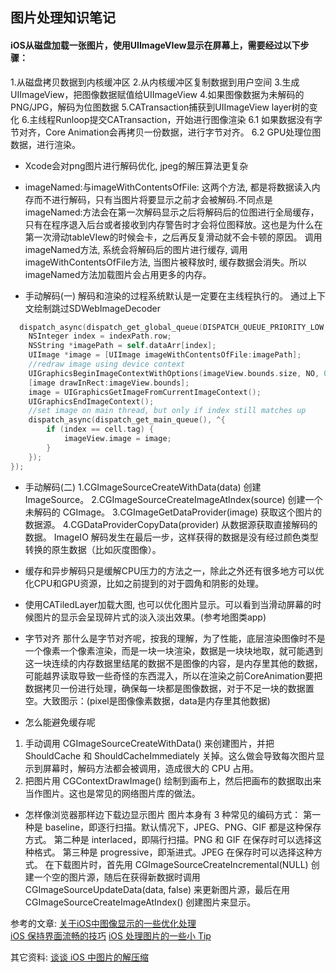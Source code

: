 ## 图片处理知识笔记



#### iOS从磁盘加载一张图片，使用UIImageVIew显示在屏幕上，需要经过以下步骤：
1.从磁盘拷贝数据到内核缓冲区
2.从内核缓冲区复制数据到用户空间
3.生成UIImageView，把图像数据赋值给UIImageView
4.如果图像数据为未解码的PNG/JPG，解码为位图数据
5.CATransaction捕获到UIImageView layer树的变化
6.主线程Runloop提交CATransaction，开始进行图像渲染
  6.1 如果数据没有字节对齐，Core Animation会再拷贝一份数据，进行字节对齐。
  6.2 GPU处理位图数据，进行渲染。
 

  
* Xcode会对png图片进行解码优化, jpeg的解压算法更复杂
  
- imageNamed:与imageWithContentsOfFile:
这两个方法, 都是将数据读入内存而不进行解码，只有当图片将要显示之前才会被解码.不同点是imageNamed:方法会在第一次解码显示之后将解码后的位图进行全局缓存，只有在程序退入后台或者接收到内存警告时才会将位图释放。这也是为什么在第一次滑动tableVIew的时候会卡，之后再反复滑动就不会卡顿的原因。
调用imageNamed方法, 系统会将解码后的图片进行缓存, 调用imageWithContentsOfFile方法, 当图片被释放时, 缓存数据会消失。所以imageNamed方法加载图片会占用更多的内存。
  
* 手动解码(一)
解码和渲染的过程系统默认是一定要在主线程执行的。 
通过上下文绘制跳过SDWebImageDecoder
```Objective-C
  dispatch_async(dispatch_get_global_queue(DISPATCH_QUEUE_PRIORITY_LOW, 0), ^{
    NSInteger index = indexPath.row;
    NSString *imagePath = self.dataArr[index];
    UIImage *image = [UIImage imageWithContentsOfFile:imagePath];
    //redraw image using device context
    UIGraphicsBeginImageContextWithOptions(imageView.bounds.size, NO, 0);
    [image drawInRect:imageView.bounds];
    image = UIGraphicsGetImageFromCurrentImageContext();
    UIGraphicsEndImageContext();
    //set image on main thread, but only if index still matches up
    dispatch_async(dispatch_get_main_queue(), ^{
        if (index == cell.tag) {
            imageView.image = image;
        }
    });
});
```
  
  
* 手动解码(二)
1.CGImageSourceCreateWithData(data) 创建 ImageSource。
2.CGImageSourceCreateImageAtIndex(source) 创建一个未解码的 CGImage。
3.CGImageGetDataProvider(image) 获取这个图片的数据源。
4.CGDataProviderCopyData(provider) 从数据源获取直接解码的数据。
ImageIO 解码发生在最后一步，这样获得的数据是没有经过颜色类型转换的原生数据（比如灰度图像）。  
  
  

- 缓存和异步解码只是缓解CPU压力的方法之一，除此之外还有很多地方可以优化CPU和GPU资源，比如之前提到的对于圆角和阴影的处理。

- 使用CATiledLayer加载大图, 也可以优化图片显示。可以看到当滑动屏幕的时候图片的显示会呈现碎片式的淡入淡出效果。(参考地图类app)

- 字节对齐
那什么是字节对齐呢，按我的理解，为了性能，底层渲染图像时不是一个像素一个像素渲染，而是一块一块渲染，数据是一块块地取，就可能遇到这一块连续的内存数据里结尾的数据不是图像的内容，是内存里其他的数据，可能越界读取导致一些奇怪的东西混入，所以在渲染之前CoreAnimation要把数据拷贝一份进行处理，确保每一块都是图像数据，对于不足一块的数据置空。大致图示：(pixel是图像像素数据，data是内存里其他数据)
  
- 怎么能避免缓存呢  
1. 手动调用 CGImageSourceCreateWithData() 来创建图片，并把 ShouldCache 和 ShouldCacheImmediately 关掉。这么做会导致每次图片显示到屏幕时，解码方法都会被调用，造成很大的 CPU 占用。
2. 把图片用 CGContextDrawImage() 绘制到画布上，然后把画布的数据取出来当作图片。这也是常见的网络图片库的做法。

- 怎样像浏览器那样边下载边显示图片
图片本身有 3 种常见的编码方式：
第一种是 baseline，即逐行扫描。默认情况下，JPEG、PNG、GIF 都是这种保存方式。
第二种是 interlaced，即隔行扫描。PNG 和 GIF 在保存时可以选择这种格式。
第三种是 progressive，即渐进式。JPEG 在保存时可以选择这种方式。
在下载图片时，首先用 CGImageSourceCreateIncremental(NULL) 创建一个空的图片源，随后在获得新数据时调用
CGImageSourceUpdateData(data, false) 来更新图片源，最后在用 CGImageSourceCreateImageAtIndex() 创建图片来显示。  
  
  
  
  
参考的文章:
[关于iOS中图像显示的一些优化处理](http://www.jianshu.com/p/e19fcaf29c77)  
[iOS 保持界面流畅的技巧](http://blog.ibireme.com/2015/11/12/smooth_user_interfaces_for_ios/)
[iOS 处理图片的一些小 Tip](http://blog.ibireme.com/2015/11/02/ios_image_tips/)



其它资料:
[谈谈 iOS 中图片的解压缩](http://blog.leichunfeng.com/blog/2017/02/20/talking-about-the-decompression-of-the-image-in-ios/)





